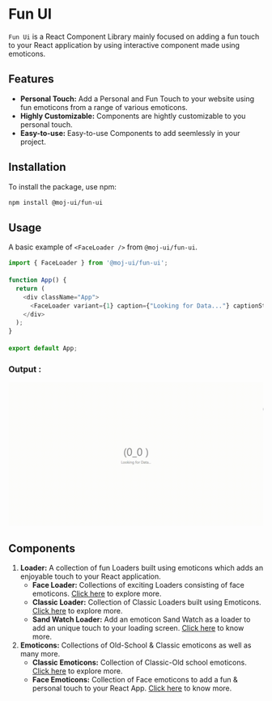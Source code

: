# Fun UI

`Fun Ui` is a React Component Library mainly focused on adding a fun touch to your React application by using interactive component made using emoticons.

## Features
- **Personal Touch:** Add a Personal and Fun Touch to your website using fun emoticons from a range of various emoticons.
- **Highly Customizable:** Components are hightly customizable to you personal touch.
- **Easy-to-use:** Easy-to-use Components to add seemlessly in your project.

## Installation
To install the package, use npm:
```bash
npm install @moj-ui/fun-ui
```

## Usage

A basic example of `<FaceLoader />` from `@moj-ui/fun-ui`.

```javascript
import { FaceLoader } from '@moj-ui/fun-ui';

function App() {
  return (
    <div className="App">
      <FaceLoader variant={1} caption={"Looking for Data..."} captionStyle={{fontSize:"0.35em"}} time={1000}/>
    </div>
  );
}

export default App;
```

### Output :
![Face Loader example](assets/gifs/loaders/FaceLoader/FaceLoader1.gif)

## Components

1. **Loader:** A collection of fun Loaders built using emoticons which adds an enjoyable touch to your React application.
   - **Face Loader:** Collections of exciting Loaders consisting of face emoticons. [Click here](src/components/Loader/FaceLoader) to explore more.
   - **Classic Loader:** Collection of Classic Loaders built using Emoticons. [Click here](src/components/Loader/CLassicLoader) to explore more.
   - **Sand Watch Loader:** Add an emoticon Sand Watch as a loader to add an unique touch to your loading screen. [Click here](src/components/Loader/GlassWatchLoader) to know more.
2. **Emoticons:** Collections of Old-School & Classic emoticons as well as many more.
   - **Classic Emoticons:** Collection of Classic-Old school emoticons. [Click here](src/components/Emoticons/ClassicEmoticon) to explore more.
   - **Face Emoticons:** Collection of Face emoticons to add a fun & personal touch to your React App. [Click here](src/components/Emoticons/FaceEmoticon) to know more.
